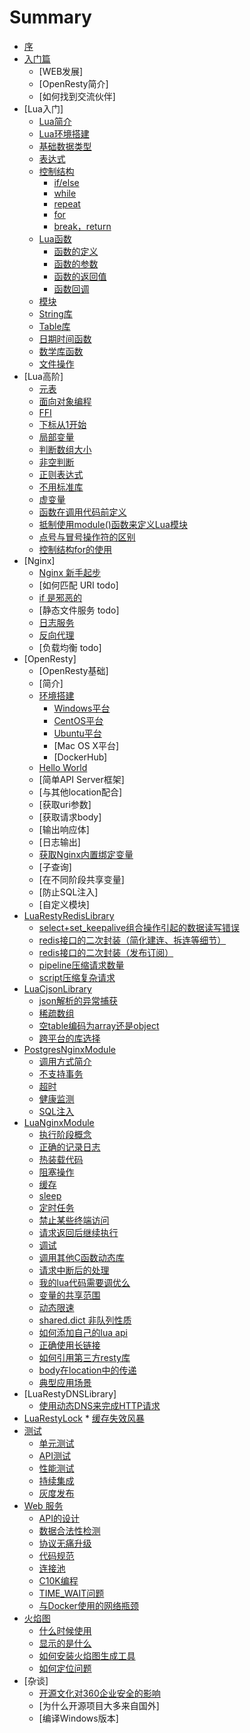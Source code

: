 # Summary

* [序](README.md)
* [入门篇](README.md)
    * [WEB发展]
    * [OpenResty简介]
    * [如何找到交流伙伴]
* [Lua入门]
    * [Lua简介](lua/brief.md)
    * [Lua环境搭建](lua/build_env.md)
    * [基础数据类型](lua/class.md)
    * [表达式](lua/operator.md)
    * [控制结构](lua/control_structrues.md)
        * [if/else](lua/if_else.md)
        * [while](lua/while.md)
        * [repeat](lua/repeat.md)
        * [for](lua/for.md)
        * [break，return](lua/break.md)
    * [Lua函数](lua/function_descrip.md)
        * [函数的定义](lua/function_define.md)
        * [函数的参数](lua/function_parameter.md)
        * [函数的返回值](lua/function_result.md)
        * [函数回调](lua/call_user_func_array.md)
    * [模块](lua/module.md)
    * [String库](lua/string_library.md)
    * [Table库](lua/table_library.md)
    * [日期时间函数](lua/time_date_function.md)
    * [数学库函数](lua/math_library.md)
    * [文件操作](lua/file.md)
* [Lua高阶]
    * [元表](lua/metatable.md)
    * [面向对象编程](lua/object_oriented.md)
    * [FFI](lua/FFI.md)
    * [下标从1开始](lua/subscript.md)
    * [局部变量](lua/local.md)
    * [判断数组大小](lua/array_size.md)
    * [非空判断](lua/not_nill.md)
    * [正则表达式](lua/re.md)
    * [不用标准库](lua/not_use_lib.md)
    * [虚变量](lua/dummy_var.md)
    * [函数在调用代码前定义](lua/function_before_use.md)
    * [抵制使用module()函数来定义Lua模块](lua/not_use_module.md)
    * [点号与冒号操作符的区别](lua/dot_diff.md)
    * [控制结构for的使用](lua/for.md)
* [Nginx]
    * [Nginx 新手起步](ngx/nginx_brief.md)
    * [如何匹配 URI todo]
    * [if 是邪恶的](ngx/if_is_evil.md)
    * [静态文件服务 todo]
    * [日志服务](ngx/nginx_log.md)
    * [反向代理](ngx/reverse_proxy.md)
    * [负载均衡 todo]
* [OpenResty]
    * [OpenResty基础]
    * [简介]
    * [环境搭建](openresty/install.md)
        * [Windows平台](openresty/install_on_windows.md)
        * [CentOS平台](openresty/install_on_centos.md)
        * [Ubuntu平台](openresty/install_on_ubuntu.md)
        * [Mac OS X平台]
        * [DockerHub]
    * [Hello World](openresty/helloworld.md)
    * [简单API Server框架]
    * [与其他location配合]
    * [获取uri参数]
    * [获取请求body]
    * [输出响应体]
    * [日志输出]
    * [获取Nginx内置绑定变量](openresty/inline_var.md)
    * [子查询]
    * [在不同阶段共享变量]
    * [防止SQL注入]
    * [自定义模块]
* [LuaRestyRedisLibrary](redis.md)
    * [select+set_keepalive组合操作引起的数据读写错误](redis/select-keeplive.md)
    * [redis接口的二次封装（简化建连、拆连等细节）](redis/out_package.md)
    * [redis接口的二次封装（发布订阅）](redis/pub_sub_package.md)
    * [pipeline压缩请求数量](redis/pipeline.md)
    * [script压缩复杂请求](redis/script.md)
* [LuaCjsonLibrary](json.md)
    * [json解析的异常捕获](json/parse_exception.md)
    * [稀疏数组](json/sparse_array.md)
    * [空table编码为array还是object](json/array_or_object.md)
    * [跨平台的库选择](json/cross_os.md)
* [PostgresNginxModule](postgres.md)
    * [调用方式简介](postgres/how_to_use.md)
    * [不支持事务](postgres/not_support_transaction.md)
    * [超时](postgres/timeout.md)
    * [健康监测](postgres/health_check.md)
    * [SQL注入](postgres/sql_inject.md)
* [LuaNginxModule](ngx_lua.md)
    * [执行阶段概念](ngx_lua/phase.md)
    * [正确的记录日志](ngx_lua/log.md)
    * [热装载代码](ngx_lua/hot_load.md)
    * [阻塞操作](ngx_lua/block_io.md)
    * [缓存](ngx_lua/cache.md)
    * [sleep](ngx_lua/sleep.md)
    * [定时任务](ngx_lua/timer.md)
    * [禁止某些终端访问](ngx_lua/allow_deny.md)
    * [请求返回后继续执行](ngx_lua/continue_after_eof.md)
    * [调试](ngx_lua/debug.md)
    * [调用其他C函数动态库](ngx_lua/ffi.md)
    * [请求中断后的处理](ngx_lua/on_abort.md)
    * [我的lua代码需要调优么](ngx_lua/lua_opt.md)
    * [变量的共享范围](ngx_lua/lua-variable-scope.md)
    * [动态限速](ngx_lua/lua-limit.md)
    * [shared.dict 非队列性质](ngx_lua/shared_get_keys.md)
    * [如何添加自己的lua api](ngx_lua/add_new_lua_api.md)
    * [正确使用长链接](ngx_lua/keepalive.md)
    * [如何引用第三方resty库](ngx_lua/how_use_third_lib.md)
    * [body在location中的传递](ngx_lua/capture.md)
    * [典型应用场景](ngx_lua/use_case.md)
* [LuaRestyDNSLibrary]
    * [使用动态DNS来完成HTTP请求](dns/use_dynamic_dns.md)
* [LuaRestyLock](lock.md)
	  * [缓存失效风暴](lock/cache-miss-storm.md)
* [测试](test.md)
    * [单元测试](test/unittest.md)
    * [API测试](test/apitest.md)
    * [性能测试](test/performance_test.md)
    * [持续集成](test/ci.md)
    * [灰度发布](test/abtest.md)
* [Web 服务](web.md)
    * [API的设计](web/api.md)
    * [数据合法性检测](web/check_data_valid.md)
    * [协议无痛升级](web/switch_protocol.md)
    * [代码规范](web/code_style.md)
    * [连接池](web/conn_pool.md)
    * [C10K编程](web/c10k.md)
    * [TIME_WAIT问题](web/time_wait.md)
    * [与Docker使用的网络瓶颈](web/docker.md)
* [火焰图](flame_graph.md)
    * [什么时候使用](flame_graph/when.md)
    * [显示的是什么](flame_graph/what.md)
    * [如何安装火焰图生成工具](flame_graph/install.md)
    * [如何定位问题](flame_graph/how.md)
* [杂谈]
    * [开源文化对360企业安全的影响](others/about_qihoo_opensource.md)
    * [为什么开源项目大多来自国外]
    * [编译Windows版本]

